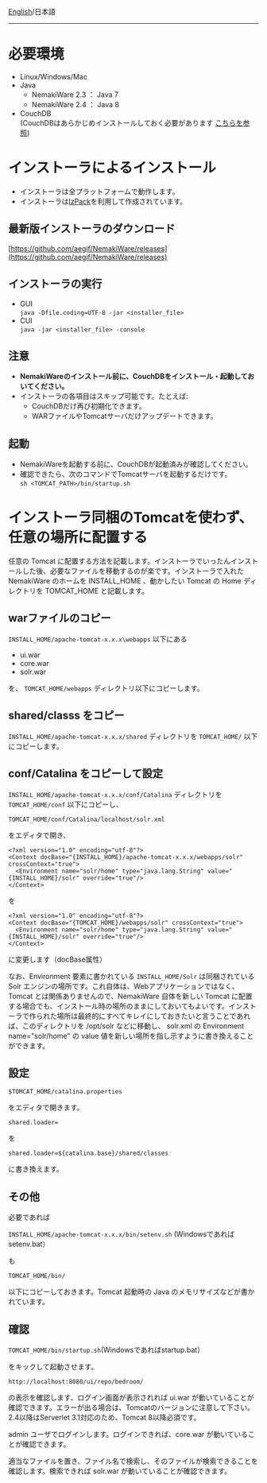 [English](https://github.com/aegif/NemakiWare/wiki/Install%28NemakiWare%29)/日本語 
***
# 必要環境
- Linux/Windows/Mac
- Java
  * NemakiWare 2.3 ： Java 7
  * NemakiWare 2.4 ： Java 8
- CouchDB  
  (CouchDBはあらかじめインストールしておく必要があります [こちらを参照](https://github.com/aegif/NemakiWare/wiki/%E3%82%A4%E3%83%B3%E3%82%B9%E3%83%88%E3%83%BC%E3%83%AB%28CouchDB%29))


# インストーラによるインストール
- インストーラは全プラットフォームで動作します。
- インストーラは[IzPack](http://izpack.org/)を利用して作成されています。

## 最新版インストーラのダウンロード
[https://github.com/aegif/NemakiWare/releases](https://github.com/aegif/NemakiWare/releases)

## インストーラの実行
- GUI  
  `java -Dfile.coding=UTF-8 -jar <installer_file>`  
- CUI  
  `java -jar <installer_file> -console`  
 
## 注意
  - **NemakiWareのインストール前に、CouchDBをインストール・起動しておいてください。**  
  - インストーラの各項目はスキップ可能です。たとえば:  
    - CouchDBだけ再び初期化できます。
    - WARファイルやTomcatサーバだけアップデートできます。

## 起動
- NemakiWareを起動する前に、CouchDBが起動済みが確認してください。
- 確認できたら、次のコマンドでTomcatサーバを起動するだけです。  
  `sh <TOMCAT_PATH>/bin/startup.sh`

# インストーラ同梱のTomcatを使わず、任意の場所に配置する
任意の Tomcat に配置する方法を記載します。インストーラでいったんインストールした後、必要なファイルを移動するのが楽です。インストーラで入れた NemakiWare のホームを INSTALL_HOME 、動かしたい Tomcat の Home ディレクトリを TOMCAT_HOME と記載します。

## warファイルのコピー

`INSTALL_HOME/apache-tomcat-x.x.x\webapps`
以下にある

* ui.war
* core.war
* solr.war

を、 `TOMCAT_HOME/webapps` ディレクトリ以下にコピーします。

## shared/classs をコピー
`INSTALL_HOME/apache-tomcat-x.x.x/shared` ディレクトリを `TOMCAT_HOME/` 以下にコピーします。

## conf/Catalina をコピーして設定
`INSTALL_HOME/apache-tomcat-x.x.x/conf/Catalina` ディレクトリを `TOMCAT_HOME/conf` 以下にコピーし、

`TOMCAT_HOME/conf/Catalina/localhost/solr.xml`

をエディタで開き、

```
<?xml version="1.0" encoding="utf-8"?>
<Context docBase="{INSTALL_HOME}/apache-tomcat-x.x.x/webapps/solr" crossContext="true">
  <Environment name="solr/home" type="java.lang.String" value="{INSTALL_HOME}/solr" override="true"/>
</Context>
```
を
```
<?xml version="1.0" encoding="utf-8"?>
<Context docBase="{TOMCAT_HOME}/webapps/solr" crossContext="true">
  <Environment name="solr/home" type="java.lang.String" value="{INSTALL_HOME}/solr" override="true"/>
</Context>
```
に変更します（docBase属性）

なお、Environment 要素に書かれている `INSTALL_HOME/Solr` は同梱されている Solr エンジンの場所です。これ自体は、Webアプリケーションではなく、Tomcat とは関係ありませんので、NemakiWare 自体を新しい Tomcat に配置する場合でも、インストール時の場所のままにしておいてもよいです。インストーラで作られた場所は最終的にすべてキレイにしておきたいと言うことであれば、このディレクトリを /opt/solr などに移動し、 solr.xml の Environment name="solr/home" の value 値を新しい場所を指し示すように書き換えることができます。

## 設定
`$TOMCAT_HOME/catalina.properties`

をエディタで開きます。

`shared.loader=`

を

`shared.loader=${catalina.base}/shared/classes`

に書き換えます。

## その他

必要であれば

`INSTALL_HOME/apache-tomcat-x.x.x/bin/setenv.sh` (Windowsであればsetenv.bat）

も

`TOMCAT_HOME/bin/`

以下にコピーしておきます。Tomcat 起動時の Java のメモリサイズなどが書かれています。

## 確認
`TOMCAT_HOME/bin/startup.sh`(Windowsであればstartup.bat）

をキックして起動させます。

`http://localhost:8080/ui/repo/bedroom/`

の表示を確認します、ログイン画面が表示されれば ui.war が動いていることが確認できます。エラーが出る場合は、Tomcatのバージョンに注意して下さい。2.4以降はServerlet 3.1対応のため、Tomcat 8以降必須です。

admin ユーザでログインします。ログインできれば、core.war が動いていることが確認できます。

適当なファイルを置き、ファイル名で検索し、そのファイルが検索できることを確認します。検索できれば solr.war が動いていることが確認できます。


